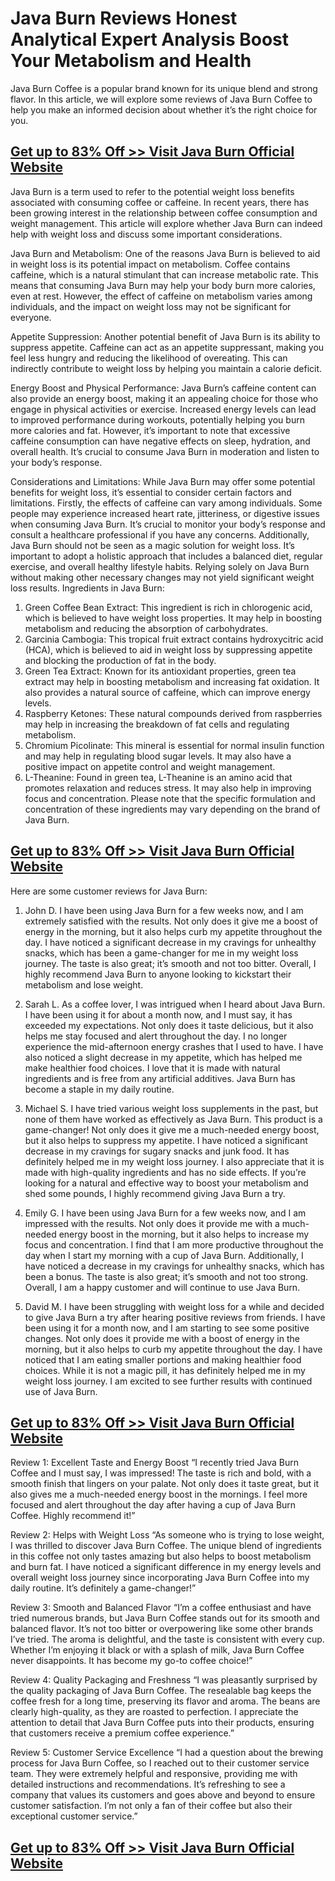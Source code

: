 # Java Burn Reviews Honest Analytical Expert Analysis Boost Your Metabolism and Health

Java Burn Coffee is a popular brand known for its unique blend and strong flavor. In this article, we will explore some reviews of Java Burn Coffee to help you make an informed decision about whether it’s the right choice for you.
 

<h2><a href="https://www.sjrbss.com/java-burn">Get up to 83% Off >> Visit Java Burn Official Website</a>​</h2>

Java Burn is a term used to refer to the potential weight loss benefits associated with consuming coffee or caffeine. In recent years, there has been growing interest in the relationship between coffee consumption and weight management. This article will explore whether Java Burn can indeed help with weight loss and discuss some important considerations.

Java Burn and Metabolism:
One of the reasons Java Burn is believed to aid in weight loss is its potential impact on metabolism. Coffee contains caffeine, which is a natural stimulant that can increase metabolic rate. This means that consuming Java Burn may help your body burn more calories, even at rest. However, the effect of caffeine on metabolism varies among individuals, and the impact on weight loss may not be significant for everyone.

Appetite Suppression:
Another potential benefit of Java Burn is its ability to suppress appetite. Caffeine can act as an appetite suppressant, making you feel less hungry and reducing the likelihood of overeating. This can indirectly contribute to weight loss by helping you maintain a calorie deficit.

Energy Boost and Physical Performance:
Java Burn’s caffeine content can also provide an energy boost, making it an appealing choice for those who engage in physical activities or exercise. Increased energy levels can lead to improved performance during workouts, potentially helping you burn more calories and fat. However, it’s important to note that excessive caffeine consumption can have negative effects on sleep, hydration, and overall health. It’s crucial to consume Java Burn in moderation and listen to your body’s response.

Considerations and Limitations:
While Java Burn may offer some potential benefits for weight loss, it’s essential to consider certain factors and limitations. Firstly, the effects of caffeine can vary among individuals. Some people may experience increased heart rate, jitteriness, or digestive issues when consuming Java Burn. It’s crucial to monitor your body’s response and consult a healthcare professional if you have any concerns.
Additionally, Java Burn should not be seen as a magic solution for weight loss. It’s important to adopt a holistic approach that includes a balanced diet, regular exercise, and overall healthy lifestyle habits. Relying solely on Java Burn without making other necessary changes may not yield significant weight loss results.
Ingredients in Java Burn:
1. Green Coffee Bean Extract: This ingredient is rich in chlorogenic acid, which is believed to have weight loss properties. It may help in boosting metabolism and reducing the absorption of carbohydrates.
2. Garcinia Cambogia: This tropical fruit extract contains hydroxycitric acid (HCA), which is believed to aid in weight loss by suppressing appetite and blocking the production of fat in the body.
3. Green Tea Extract: Known for its antioxidant properties, green tea extract may help in boosting metabolism and increasing fat oxidation. It also provides a natural source of caffeine, which can improve energy levels.
4. Raspberry Ketones: These natural compounds derived from raspberries may help in increasing the breakdown of fat cells and regulating metabolism.
5. Chromium Picolinate: This mineral is essential for normal insulin function and may help in regulating blood sugar levels. It may also have a positive impact on appetite control and weight management.
6. L-Theanine: Found in green tea, L-Theanine is an amino acid that promotes relaxation and reduces stress. It may also help in improving focus and concentration.
Please note that the specific formulation and concentration of these ingredients may vary depending on the brand of Java Burn.
 

<h2><a href="https://www.sjrbss.com/java-burn">Get up to 83% Off >> Visit Java Burn Official Website</a>​</h2>

Here are some customer reviews for Java Burn:

1. John D.
I have been using Java Burn for a few weeks now, and I am extremely satisfied with the results. Not only does it give me a boost of energy in the morning, but it also helps curb my appetite throughout the day. I have noticed a significant decrease in my cravings for unhealthy snacks, which has been a game-changer for me in my weight loss journey. The taste is also great; it’s smooth and not too bitter. Overall, I highly recommend Java Burn to anyone looking to kickstart their metabolism and lose weight.

2. Sarah L.
As a coffee lover, I was intrigued when I heard about Java Burn. I have been using it for about a month now, and I must say, it has exceeded my expectations. Not only does it taste delicious, but it also helps me stay focused and alert throughout the day. I no longer experience the mid-afternoon energy crashes that I used to have. I have also noticed a slight decrease in my appetite, which has helped me make healthier food choices. I love that it is made with natural ingredients and is free from any artificial additives. Java Burn has become a staple in my daily routine.

3. Michael S.
I have tried various weight loss supplements in the past, but none of them have worked as effectively as Java Burn. This product is a game-changer! Not only does it give me a much-needed energy boost, but it also helps to suppress my appetite. I have noticed a significant decrease in my cravings for sugary snacks and junk food. It has definitely helped me in my weight loss journey. I also appreciate that it is made with high-quality ingredients and has no side effects. If you’re looking for a natural and effective way to boost your metabolism and shed some pounds, I highly recommend giving Java Burn a try.

4. Emily G.
I have been using Java Burn for a few weeks now, and I am impressed with the results. Not only does it provide me with a much-needed energy boost in the morning, but it also helps to increase my focus and concentration. I find that I am more productive throughout the day when I start my morning with a cup of Java Burn. Additionally, I have noticed a decrease in my cravings for unhealthy snacks, which has been a bonus. The taste is also great; it’s smooth and not too strong. Overall, I am a happy customer and will continue to use Java Burn.

5. David M.
I have been struggling with weight loss for a while and decided to give Java Burn a try after hearing positive reviews from friends. I have been using it for a month now, and I am starting to see some positive changes. Not only does it provide me with a boost of energy in the morning, but it also helps to curb my appetite throughout the day. I have noticed that I am eating smaller portions and making healthier food choices. While it is not a magic pill, it has definitely helped me in my weight loss journey. I am excited to see further results with continued use of Java Burn.
 

<h2><a href="https://www.sjrbss.com/java-burn">Get up to 83% Off >> Visit Java Burn Official Website</a>​</h2>

Review 1: Excellent Taste and Energy Boost
“I recently tried Java Burn Coffee and I must say, I was impressed! The taste is rich and bold, with a smooth finish that lingers on your palate. Not only does it taste great, but it also gives me a much-needed energy boost in the mornings. I feel more focused and alert throughout the day after having a cup of Java Burn Coffee. Highly recommend it!”

Review 2: Helps with Weight Loss
“As someone who is trying to lose weight, I was thrilled to discover Java Burn Coffee. The unique blend of ingredients in this coffee not only tastes amazing but also helps to boost metabolism and burn fat. I have noticed a significant difference in my energy levels and overall weight loss journey since incorporating Java Burn Coffee into my daily routine. It’s definitely a game-changer!”

Review 3: Smooth and Balanced Flavor
“I’m a coffee enthusiast and have tried numerous brands, but Java Burn Coffee stands out for its smooth and balanced flavor. It’s not too bitter or overpowering like some other brands I’ve tried. The aroma is delightful, and the taste is consistent with every cup. Whether I’m enjoying it black or with a splash of milk, Java Burn Coffee never disappoints. It has become my go-to coffee choice!”

Review 4: Quality Packaging and Freshness
“I was pleasantly surprised by the quality packaging of Java Burn Coffee. The resealable bag keeps the coffee fresh for a long time, preserving its flavor and aroma. The beans are clearly high-quality, as they are roasted to perfection. I appreciate the attention to detail that Java Burn Coffee puts into their products, ensuring that customers receive a premium coffee experience.”

Review 5: Customer Service Excellence
“I had a question about the brewing process for Java Burn Coffee, so I reached out to their customer service team. They were extremely helpful and responsive, providing me with detailed instructions and recommendations. It’s refreshing to see a company that values its customers and goes above and beyond to ensure customer satisfaction. I’m not only a fan of their coffee but also their exceptional customer service.”
 

<h2><a href="https://www.sjrbss.com/java-burn">Get up to 83% Off >> Visit Java Burn Official Website</a>​</h2>
